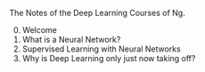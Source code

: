 The Notes of the Deep Learning Courses of Ng.

00. Welcome
01. What is a Neural Network?
02. Supervised Learning with Neural Networks
03. Why is Deep Learning only just now taking off?
